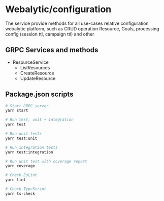# Webalytic/configuration

The service provide methods for all use-cases relative configuration webalytic platform, such as CRUD operation Resource, Goals, processing config (session ttl, campaign ttl) and other

## GRPC Services and methods

- ResourceService
  - ListResources
  - CreateResource
  - UpdateResource


## Package.json scripts

```bash
# Start GRPC server 
yarn start

# Run test, unit + integration
yarn test

# Run unit tests
yarn test:unit

# Run integration tests
yarn test:integration

# Run unit test with coverage report 
yarn coverage

# Check EsLint
yarn lint

# Check TypeScript
yarn ts-check
```